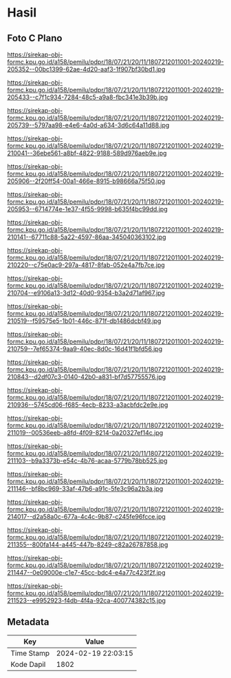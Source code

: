 # Hasil

## Foto C Plano

https://sirekap-obj-formc.kpu.go.id/a158/pemilu/pdpr/18/07/21/20/11/1807212011001-20240219-205352--00bc1399-62ae-4d20-aaf3-1f907bf30bd1.jpg

https://sirekap-obj-formc.kpu.go.id/a158/pemilu/pdpr/18/07/21/20/11/1807212011001-20240219-205433--c7f1c934-7284-48c5-a9a8-fbc341e3b39b.jpg

https://sirekap-obj-formc.kpu.go.id/a158/pemilu/pdpr/18/07/21/20/11/1807212011001-20240219-205739--5797aa98-e4e6-4a0d-a634-3d6c64a11d88.jpg

https://sirekap-obj-formc.kpu.go.id/a158/pemilu/pdpr/18/07/21/20/11/1807212011001-20240219-210041--36ebe561-a8bf-4822-9188-589d976aeb9e.jpg

https://sirekap-obj-formc.kpu.go.id/a158/pemilu/pdpr/18/07/21/20/11/1807212011001-20240219-205906--2f20ff54-00a1-466e-8915-b98666a75f50.jpg

https://sirekap-obj-formc.kpu.go.id/a158/pemilu/pdpr/18/07/21/20/11/1807212011001-20240219-205953--6714774e-1e37-4f55-9998-b635f4bc99dd.jpg

https://sirekap-obj-formc.kpu.go.id/a158/pemilu/pdpr/18/07/21/20/11/1807212011001-20240219-210141--67711c88-5a22-4597-86aa-345040363102.jpg

https://sirekap-obj-formc.kpu.go.id/a158/pemilu/pdpr/18/07/21/20/11/1807212011001-20240219-210220--c75e0ac9-297a-4817-8fab-052e4a7fb7ce.jpg

https://sirekap-obj-formc.kpu.go.id/a158/pemilu/pdpr/18/07/21/20/11/1807212011001-20240219-210704--e9106a13-3d12-40d0-9354-b3a2d71af967.jpg

https://sirekap-obj-formc.kpu.go.id/a158/pemilu/pdpr/18/07/21/20/11/1807212011001-20240219-210519--f59575e5-1b01-446c-871f-db1486dcbf49.jpg

https://sirekap-obj-formc.kpu.go.id/a158/pemilu/pdpr/18/07/21/20/11/1807212011001-20240219-210759--7ef65374-9aa9-40ec-8d0c-16d41f1bfd56.jpg

https://sirekap-obj-formc.kpu.go.id/a158/pemilu/pdpr/18/07/21/20/11/1807212011001-20240219-210843--d2df07c3-0140-42b0-a831-bf7d57755576.jpg

https://sirekap-obj-formc.kpu.go.id/a158/pemilu/pdpr/18/07/21/20/11/1807212011001-20240219-210936--5745cd06-f685-4ecb-8233-a3acbfdc2e9e.jpg

https://sirekap-obj-formc.kpu.go.id/a158/pemilu/pdpr/18/07/21/20/11/1807212011001-20240219-211019--00536eeb-a8fd-4f09-8214-0a20327ef14c.jpg

https://sirekap-obj-formc.kpu.go.id/a158/pemilu/pdpr/18/07/21/20/11/1807212011001-20240219-211103--b9a3373b-e54c-4b76-acaa-5779b78bb525.jpg

https://sirekap-obj-formc.kpu.go.id/a158/pemilu/pdpr/18/07/21/20/11/1807212011001-20240219-211146--bf8bc969-33af-47b6-a91c-5fe3c96a2b3a.jpg

https://sirekap-obj-formc.kpu.go.id/a158/pemilu/pdpr/18/07/21/20/11/1807212011001-20240219-214017--d2a58a0c-677a-4c4c-9b87-c245fe96fcce.jpg

https://sirekap-obj-formc.kpu.go.id/a158/pemilu/pdpr/18/07/21/20/11/1807212011001-20240219-211355--800fa144-a445-447b-8249-c82a26787858.jpg

https://sirekap-obj-formc.kpu.go.id/a158/pemilu/pdpr/18/07/21/20/11/1807212011001-20240219-211447--0e09000e-c1e7-45cc-bdc4-e4a77c423f2f.jpg

https://sirekap-obj-formc.kpu.go.id/a158/pemilu/pdpr/18/07/21/20/11/1807212011001-20240219-211523--e9952923-f4db-4f4a-92ca-400774382c15.jpg


## Metadata

| Key        | Value               |
| ---------- | ------------------- |
| Time Stamp | 2024-02-19 22:03:15 |
| Kode Dapil | 1802                |



